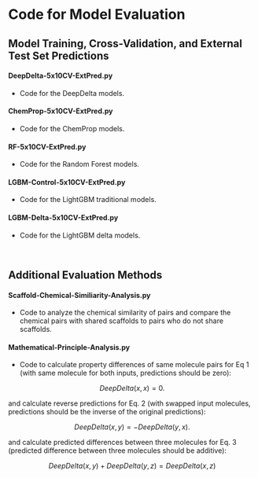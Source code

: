 # Code for Model Evaluation

## Model Training, Cross-Validation, and External Test Set Predictions

#### DeepDelta-5x10CV-ExtPred.py
* Code for the DeepDelta models. 

#### ChemProp-5x10CV-ExtPred.py
* Code for the ChemProp models. 

#### RF-5x10CV-ExtPred.py
* Code for the Random Forest models. 

#### LGBM-Control-5x10CV-ExtPred.py
* Code for the LightGBM traditional models. 

#### LGBM-Delta-5x10CV-ExtPred.py
* Code for the LightGBM delta models. 

<br>

## Additional Evaluation Methods

#### Scaffold-Chemical-Similiarity-Analysis.py
* Code to analyze the chemical similarity of pairs and compare the chemical pairs with shared scaffolds to pairs who do not share scaffolds. 

#### Mathematical-Principle-Analysis.py
* Code to calculate property differences of same molecule pairs for Eq 1 (with same molecule for both inputs, predictions should be zero): 
```math
DeepDelta(x,x)= 0. 
```
   and calculate reverse predictions for Eq. 2 (with swapped input molecules, predictions should be the inverse of the original predictions):
```math
DeepDelta(x,y)= -DeepDelta(y,x).
```

  and calculate predicted differences between three molecules for Eq. 3 (predicted difference between three molecules should be additive):
```math
DeepDelta(x,y) + DeepDelta(y,z)= DeepDelta(x,z)
```
